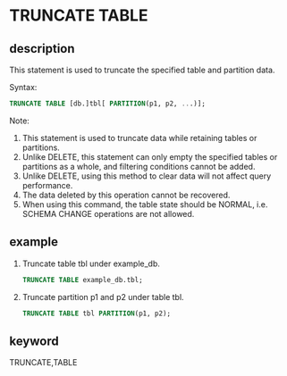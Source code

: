 # TRUNCATE TABLE

## description

This statement is used to truncate the specified table and partition data.

Syntax:

```sql
TRUNCATE TABLE [db.]tbl[ PARTITION(p1, p2, ...)];
```

Note:

1. This statement is used to truncate data while retaining tables or partitions.
2. Unlike DELETE, this statement can only empty the specified tables or partitions as a whole, and filtering conditions cannot be added.
3. Unlike DELETE, using this method to clear data will not affect query performance.
4. The data deleted by this operation cannot be recovered.
5. When using this command, the table state should be NORMAL, i.e. SCHEMA CHANGE operations are not allowed.

## example

1. Truncate table tbl under example_db.

    ```sql
    TRUNCATE TABLE example_db.tbl;
    ```

2. Truncate partition p1 and p2 under table tbl.

    ```sql
    TRUNCATE TABLE tbl PARTITION(p1, p2);
    ```

## keyword

TRUNCATE,TABLE
